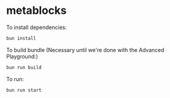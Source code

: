 # metablocks

To install dependencies:

```bash
bun install
```

To build bundle (Necessary until we're done with the Advanced Playground:)

```bash
bun run build
```


To run:

```bash
bun run start
```
